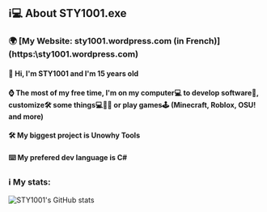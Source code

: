 ## ℹ️💻 About STY1001.exe
### 🌍 [My Website: sty1001.wordpress.com (in French)](https:\\sty1001.wordpress.com\) 

#### 👋 Hi, I'm STY1001 and I'm 15 years old
#### ⌚ The most of my free time, I'm on my computer💻 to develop software💾, customize🛠️ some things💻📱💾 or play games🕹️ (Minecraft, Roblox, OSU! and more)   
#### 🛠️ My biggest project is Unowhy Tools
#### ⌨️ My prefered dev language is C#

### ℹ️ My stats:
![STY1001's GitHub stats](https://github-readme-stats.vercel.app/api?username=STY1001&hide=contribs,issues&count_private=true&show_icons=true&theme=dark&title_color=FF0000&text_color=FFFFFF&icon_color=FF0000&bg_color=35,000000,000000,000000,000000,FF0000,000000,000000,FF0000)
